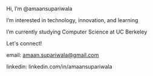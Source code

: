 Hi, I’m @amaansupariwala

I’m interested in technology, innovation, and learning

I’m currently studying Computer Science at UC Berkeley



Let's connect!

email: amaan.supariwala@gmail.com

linkedin: linkedin.com/in/amaansupariwala

